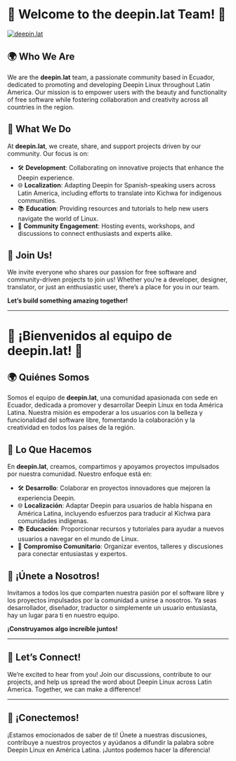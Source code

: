 # 🌟 Welcome to the deepin.lat Team! 🌟

[![deepin.lat](https://upload.wikimedia.org/wikipedia/commons/thumb/d/dc/Deepin_Linux_logo.svg/512px-Deepin_Linux_logo.svg.png)](https://www.deepin.lat)

## 🌍 Who We Are
We are the **deepin.lat** team, a passionate community based in Ecuador, dedicated to promoting and developing Deepin Linux throughout Latin America. Our mission is to empower users with the beauty and functionality of free software while fostering collaboration and creativity across all countries in the region.

## 🚀 What We Do
At **deepin.lat**, we create, share, and support projects driven by our community. Our focus is on:

- 🛠️ **Development**: Collaborating on innovative projects that enhance the Deepin experience.
- 🌐 **Localization**: Adapting Deepin for Spanish-speaking users across Latin America, including efforts to translate into Kichwa for indigenous communities.
- 📚 **Education**: Providing resources and tutorials to help new users navigate the world of Linux.
- 🤝 **Community Engagement**: Hosting events, workshops, and discussions to connect enthusiasts and experts alike.

## 🎉 Join Us!
We invite everyone who shares our passion for free software and community-driven projects to join us! Whether you’re a developer, designer, translator, or just an enthusiastic user, there’s a place for you in our team. 

**Let’s build something amazing together!**

---

# 🌟 ¡Bienvenidos al equipo de deepin.lat! 🌟

## 🌍 Quiénes Somos
Somos el equipo de **deepin.lat**, una comunidad apasionada con sede en Ecuador, dedicada a promover y desarrollar Deepin Linux en toda América Latina. Nuestra misión es empoderar a los usuarios con la belleza y funcionalidad del software libre, fomentando la colaboración y la creatividad en todos los países de la región.

## 🚀 Lo Que Hacemos
En **deepin.lat**, creamos, compartimos y apoyamos proyectos impulsados por nuestra comunidad. Nuestro enfoque está en:

- 🛠️ **Desarrollo**: Colaborar en proyectos innovadores que mejoren la experiencia Deepin.
- 🌐 **Localización**: Adaptar Deepin para usuarios de habla hispana en América Latina, incluyendo esfuerzos para traducir al Kichwa para comunidades indígenas.
- 📚 **Educación**: Proporcionar recursos y tutoriales para ayudar a nuevos usuarios a navegar en el mundo de Linux.
- 🤝 **Compromiso Comunitario**: Organizar eventos, talleres y discusiones para conectar entusiastas y expertos.

## 🎉 ¡Únete a Nosotros!
Invitamos a todos los que comparten nuestra pasión por el software libre y los proyectos impulsados por la comunidad a unirse a nosotros. Ya seas desarrollador, diseñador, traductor o simplemente un usuario entusiasta, hay un lugar para ti en nuestro equipo.

**¡Construyamos algo increíble juntos!**

---

## 🌟 Let’s Connect!
We’re excited to hear from you! Join our discussions, contribute to our projects, and help us spread the word about Deepin Linux across Latin America. Together, we can make a difference!

---

## 🌟 ¡Conectemos!
¡Estamos emocionados de saber de ti! Únete a nuestras discusiones, contribuye a nuestros proyectos y ayúdanos a difundir la palabra sobre Deepin Linux en América Latina. ¡Juntos podemos hacer la diferencia!


